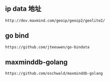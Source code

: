 
## ip data 地址
`http://dev.maxmind.com/geoip/geoip2/geolite2/`

## go bind

`https://github.com/jteeuwen/go-bindata`

## maxminddb-golang

`https://github.com/oschwald/maxminddb-golang`